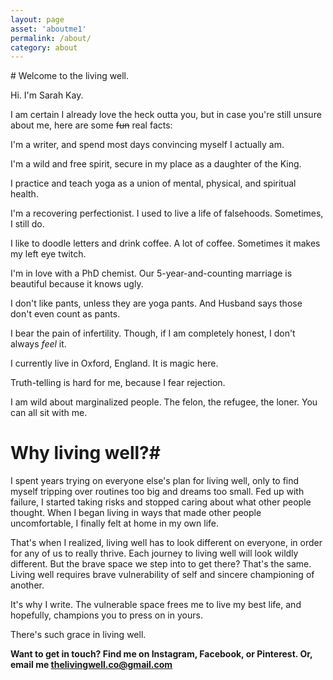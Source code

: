 ```yaml
---
layout: page
asset: 'aboutme1'
permalink: /about/
category: about
---
```


<div class="card about" markdown="1">
# Welcome to the living well.

Hi. I'm Sarah Kay.

I am certain I already love the heck outta you, but in case you're still unsure about me, here are some <s>fun</s>
real facts:

I'm a writer, and spend most days convincing myself I actually am.

I'm a wild and free spirit, secure in my place as a daughter of the King.

I practice and teach yoga as a union of mental, physical, and spiritual health. 

I'm a recovering perfectionist. I used to live a life of falsehoods. Sometimes, I still do.

I like to doodle letters and drink coffee. A lot of coffee. Sometimes it makes my left eye twitch.

I'm in love with a PhD chemist. Our 5-year-and-counting marriage is beautiful because it knows ugly. 

I don't like pants, unless they are yoga pants. And Husband says those don't even count as pants. 

I bear the pain of infertility. Though, if I am completely honest, I don't always *feel* it. 

I currently live in Oxford, England. It is magic here.

Truth-telling is hard for me, because I fear rejection. 

I am wild about marginalized people. The felon, the refugee, the loner. You can all sit with me. 



# Why living well?#

I spent years trying on everyone else's plan for living well, only to find myself tripping over routines too big and dreams too small. Fed up with failure, I started taking risks and stopped caring about what other people thought. When I began living in ways that made other people uncomfortable, I finally felt at home in my own life.

That's when I realized, living well has to look different on everyone, in order for any of us to really thrive. Each journey to living well will look wildly different.  But the brave space we step into to get there? That's the same. Living well requires brave vulnerability of self and sincere championing of another. 

It's why I write. The vulnerable space frees me to live my best life, and hopefully, champions you to press on in yours. 

There's such grace in living well. 


**Want to get in touch? Find me on Instagram, Facebook, or Pinterest. Or, email me thelivingwell.co@gmail.com**
</div>